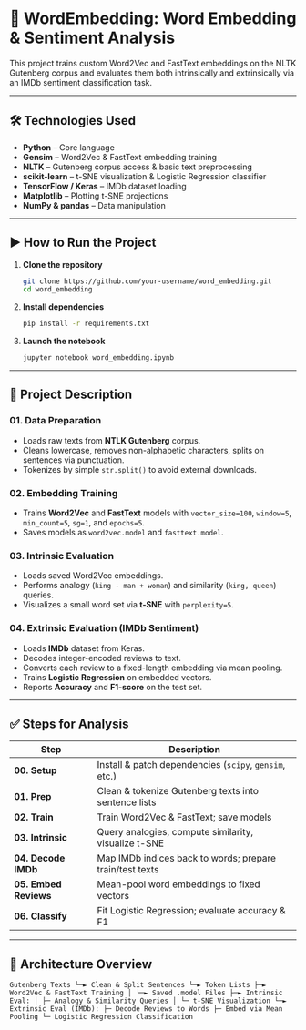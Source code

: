 # 📄 WordEmbedding: Word Embedding & Sentiment Analysis

This project trains custom Word2Vec and FastText embeddings on the NLTK Gutenberg corpus and evaluates them both intrinsically and extrinsically via an IMDb sentiment classification task.

---

## 🛠️ Technologies Used

- **Python** – Core language
- **Gensim** – Word2Vec & FastText embedding training
- **NLTK** – Gutenberg corpus access & basic text preprocessing
- **scikit-learn** – t-SNE visualization & Logistic Regression classifier
- **TensorFlow / Keras** – IMDb dataset loading
- **Matplotlib** – Plotting t-SNE projections
- **NumPy & pandas** – Data manipulation

---

## ▶️ How to Run the Project

1. **Clone the repository**  
   ```bash
   git clone https://github.com/your-username/word_embedding.git
   cd word_embedding
2. **Install dependencies**
   ```bash
   pip install -r requirements.txt
3. **Launch the notebook**
   ```bash
   jupyter notebook word_embedding.ipynb

---

## 📂 Project Description

### 01. Data Preparation
- Loads raw texts from **NTLK Gutenberg** corpus.  
- Cleans lowercase, removes non-alphabetic characters, splits on sentences via punctuation.  
- Tokenizes by simple `str.split()` to avoid external downloads.

### 02. Embedding Training
- Trains **Word2Vec** and **FastText** models with `vector_size=100`, `window=5`, `min_count=5`, `sg=1`, and `epochs=5`.  
- Saves models as `word2vec.model` and `fasttext.model`.

### 03. Intrinsic Evaluation
- Loads saved Word2Vec embeddings.  
- Performs analogy (`king - man + woman`) and similarity (`king, queen`) queries.  
- Visualizes a small word set via **t-SNE** with `perplexity=5`.

### 04. Extrinsic Evaluation (IMDb Sentiment)
- Loads **IMDb** dataset from Keras.  
- Decodes integer-encoded reviews to text.  
- Converts each review to a fixed-length embedding via mean pooling.  
- Trains **Logistic Regression** on embedded vectors.  
- Reports **Accuracy** and **F1-score** on the test set.

---

## ✅ Steps for Analysis

| Step                  | Description                                                                                         |
|-----------------------|-----------------------------------------------------------------------------------------------------|
| **00. Setup**         | Install & patch dependencies (`scipy`, `gensim`, etc.)                                               |
| **01. Prep**          | Clean & tokenize Gutenberg texts into sentence lists                                                  |
| **02. Train**         | Train Word2Vec & FastText; save models                                                               |
| **03. Intrinsic**     | Query analogies, compute similarity, visualize t-SNE                                                   |
| **04. Decode IMDb**   | Map IMDb indices back to words; prepare train/test texts                                             |
| **05. Embed Reviews** | Mean-pool word embeddings to fixed vectors                                                           |
| **06. Classify**      | Fit Logistic Regression; evaluate accuracy & F1                                                        |

---

## 🧠 Architecture Overview

   ```text
   Gutenberg Texts └─► Clean & Split Sentences └─► Token Lists ├─► Word2Vec & FastText Training │ └─► Saved .model Files ├─► Intrinsic Eval: │ ├─ Analogy & Similarity Queries │ └─ t-SNE Visualization └─► Extrinsic Eval (IMDb): ├─ Decode Reviews to Words ├─ Embed via Mean Pooling └─ Logistic Regression Classification
